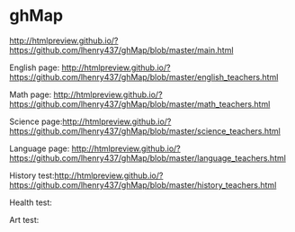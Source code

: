 # ghMap


http://htmlpreview.github.io/?https://github.com/lhenry437/ghMap/blob/master/main.html


English page:
http://htmlpreview.github.io/?https://github.com/lhenry437/ghMap/blob/master/english_teachers.html

Math page:
http://htmlpreview.github.io/?https://github.com/lhenry437/ghMap/blob/master/math_teachers.html

Science page:http://htmlpreview.github.io/?https://github.com/lhenry437/ghMap/blob/master/science_teachers.html

Language page: http://htmlpreview.github.io/?https://github.com/lhenry437/ghMap/blob/master/language_teachers.html

History test:http://htmlpreview.github.io/?https://github.com/lhenry437/ghMap/blob/master/history_teachers.html

Health test:

Art test:
